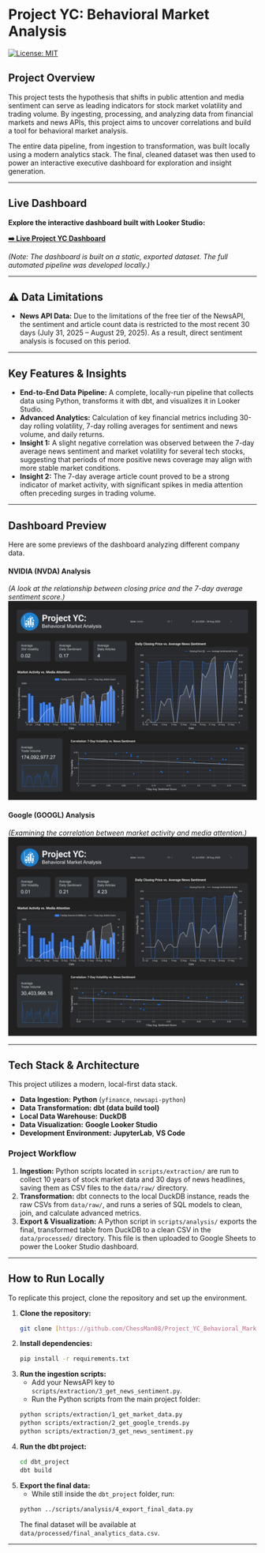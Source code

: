 # Project YC: Behavioral Market Analysis

[![License: MIT](https://img.shields.io/badge/License-MIT-blue.svg)](https://opensource.org/licenses/MIT)
## Project Overview

This project tests the hypothesis that shifts in public attention and media sentiment can serve as leading indicators for stock market volatility and trading volume. By ingesting, processing, and analyzing data from financial markets and news APIs, this project aims to uncover correlations and build a tool for behavioral market analysis.

The entire data pipeline, from ingestion to transformation, was built locally using a modern analytics stack. The final, cleaned dataset was then used to power an interactive executive dashboard for exploration and insight generation.

---

## Live Dashboard

**Explore the interactive dashboard built with Looker Studio:**

[**➡️ Live Project YC Dashboard**](https://lookerstudio.google.com/s/vxjSU55_Kw0)

*(Note: The dashboard is built on a static, exported dataset. The full automated pipeline was developed locally.)*

---

## ⚠️ Data Limitations

* **News API Data:** Due to the limitations of the free tier of the NewsAPI, the sentiment and article count data is restricted to the most recent 30 days (July 31, 2025 – August 29, 2025). As a result, direct sentiment analysis is focused on this period.

---

## Key Features & Insights

* **End-to-End Data Pipeline:** A complete, locally-run pipeline that collects data using Python, transforms it with dbt, and visualizes it in Looker Studio.
* **Advanced Analytics:** Calculation of key financial metrics including 30-day rolling volatility, 7-day rolling averages for sentiment and news volume, and daily returns.
* **Insight 1:** A slight negative correlation was observed between the 7-day average news sentiment and market volatility for several tech stocks, suggesting that periods of more positive news coverage may align with more stable market conditions.
* **Insight 2:** The 7-day average article count proved to be a strong indicator of market activity, with significant spikes in media attention often preceding surges in trading volume.

---

## Dashboard Preview

Here are some previews of the dashboard analyzing different company data.

#### **NVIDIA (NVDA) Analysis**
*(A look at the relationship between closing price and the 7-day average sentiment score.)*
![NVDA Analysis](./assets/screenshot_nvda.png)

#### **Google (GOOGL) Analysis**
*(Examining the correlation between market activity and media attention.)*
![GOOGL Analysis](./assets/screenshot_googl.png)

---

## Tech Stack & Architecture

This project utilizes a modern, local-first data stack.

* **Data Ingestion:** **Python** (`yfinance`, `newsapi-python`)
* **Data Transformation:** **dbt (data build tool)**
* **Local Data Warehouse:** **DuckDB**
* **Data Visualization:** **Google Looker Studio**
* **Development Environment:** **JupyterLab**, **VS Code**

### Project Workflow
1.  **Ingestion:** Python scripts located in `scripts/extraction/` are run to collect 10 years of stock market data and 30 days of news headlines, saving them as CSV files to the `data/raw/` directory.
2.  **Transformation:** dbt connects to the local DuckDB instance, reads the raw CSVs from `data/raw/`, and runs a series of SQL models to clean, join, and calculate advanced metrics.
3.  **Export & Visualization:** A Python script in `scripts/analysis/` exports the final, transformed table from DuckDB to a clean CSV in the `data/processed/` directory. This file is then uploaded to Google Sheets to power the Looker Studio dashboard.

---

## How to Run Locally

To replicate this project, clone the repository and set up the environment.

1.  **Clone the repository:**
    ```bash
    git clone [https://github.com/ChessMan08/Project_YC_Behavioral_Market_Analysis.git](https://github.com/ChessMan08/Project_YC_Behavioral_Market_Analysis.git)
    ```
2.  **Install dependencies:**
    ```bash
    pip install -r requirements.txt
    ```
3.  **Run the ingestion scripts:**
    * Add your NewsAPI key to `scripts/extraction/3_get_news_sentiment.py`.
    * Run the Python scripts from the main project folder:
    ```bash
    python scripts/extraction/1_get_market_data.py
    python scripts/extraction/2_get_google_trends.py
    python scripts/extraction/3_get_news_sentiment.py
    ```
4.  **Run the dbt project:**
    ```bash
    cd dbt_project
    dbt build
    ```
5.  **Export the final data:**
    * While still inside the `dbt_project` folder, run:
    ```bash
    python ../scripts/analysis/4_export_final_data.py
    ```
    The final dataset will be available at `data/processed/final_analytics_data.csv`.

---
